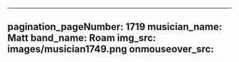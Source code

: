 ------
pagination_pageNumber: 1719
musician_name: Matt
band_name: Roam
img_src: images/musician1749.png
onmouseover_src: 
------